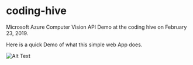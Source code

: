 # coding-hive
Microsoft Azure Computer Vision API Demo at the coding hive on February 23, 2019.

Here is a quick Demo of what this simple web App does.

![Alt Text](./demo.gif)
